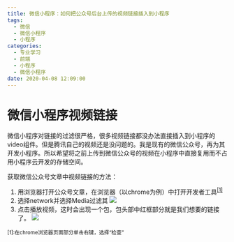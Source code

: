 ```yaml
---
title: 微信小程序：如何把公众号后台上传的视频链接插入到小程序
tags:
  - 微信
  - 微信小程序
  - 小程序
categories:
  - 专业学习
  - 前端
  - 小程序
  - 微信小程序
date: 2020-04-08 12:09:00
---
```


# 微信小程序视频链接
微信小程序对链接的过滤很严格，很多视频链接都没办法直接插入到小程序的video组件。但是腾讯自己的视频还是没问题的。我是现有的微信公众号，再为其开发小程序。所以希望将之前上传到微信公众号的视频在小程序中直接复用而不占用小程序云开发的存储空间。
<!--more-->

获取微信公众号文章中视频链接的方法：
1. 用浏览器打开公众号文章，在浏览器（以chrome为例）中打开开发者工具<sup><a href="#foot_note_1">[1]</a></sup>
2. 选择network并选择Media过滤其
![](https://tva1.sinaimg.cn/large/00831rSTly1gdm9yjomrhj30u00vn0vv.jpg)
3. 点击播放视频，这时会出现一个包，包头部中红框部分就是我们想要的链接了。
![](https://tva1.sinaimg.cn/large/00831rSTly1gdm9z0moluj31ln0u0aii.jpg)

<span id="foot_note_1"><sub>[1]:在chrome浏览器页面部分单击右键，选择“检查”</sub></span>
